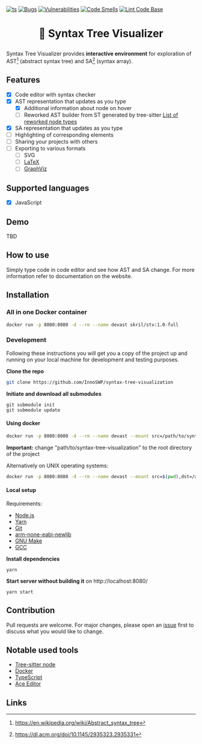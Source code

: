 [![ts](https://badgen.net/badge/-/TypeScript?icon=typescript&label&labelColor=blue&color=555555)](https://www.typescriptlang.org/)
[![Bugs](https://sonarcloud.io/api/project_badges/measure?project=InnoSWP_syntax-tree-visualization&metric=bugs)](https://sonarcloud.io/project/issues?resolved=false&types=BUG&id=InnoSWP_syntax-tree-visualization)
[![Vulnerabilities](https://sonarcloud.io/api/project_badges/measure?project=InnoSWP_syntax-tree-visualization&metric=vulnerabilities)](https://sonarcloud.io/project/issues?resolved=false&types=VULNERABILITY&id=InnoSWP_syntax-tree-visualization)
[![Code Smells](https://sonarcloud.io/api/project_badges/measure?project=InnoSWP_syntax-tree-visualization&metric=code_smells)](https://sonarcloud.io/project/issues?resolved=false&types=CODE_SMELL&id=InnoSWP_syntax-tree-visualization)
[![Lint Code Base](https://github.com/InnoSWP/syntax-tree-visualization/actions/workflows/liner.yml/badge.svg)](https://github.com/InnoSWP/syntax-tree-visualization/actions/workflows/liner.yml)

<h1>
	<p align="center">
	🌳 Syntax Tree Visualizer 
	</p>
</h1>

Syntax Tree Visualizer provides **interactive environment** for exploration of
AST[^1] (abstract syntax tree) and SA[^2] (syntax array).

## Features

-   [x] Code editor with syntax checker
-   [x] AST representation that updates as you type
    -   [x] Additional information about node on hover
    -   [ ] Reworked AST builder from ST generated by tree-sitter [List of reworked node types](/Knowledge%20base/JavaScript_Syntax_Tree_Nodes.md)
-   [x] SA representation that updates as you type
-   [ ] Highlighting of corresponding elements
-   [ ] Sharing your projects with others
-   [ ] Exporting to various formats
    -   [ ] SVG
    -   [ ] [LaTeX](https://www.latex-project.org/)
    -   [ ] [GraphViz](https://graphviz.org/)

## Supported languages

-   [x] JavaScript

## Demo

TBD

## How to use

Simply type code in code editor and see how AST and SA change.
For more information refer to documentation on the website.

## Installation

### All in one Docker container

```sh
docker run -p 8080:8080 -d --rm --name devast skril/stv:1.0-full
```

### Development

Following these instructions you will get you a copy of the project up
and running on your local machine for development and testing purposes.

**Clone the repo**

```sh
git clone https://github.com/InnoSWP/syntax-tree-visualization
```

**Initiate and download all submodules**

```
git submodule init
git submodule update
```

#### Using docker

```sh
docker run -p 8080:8080 -d --rm --name devast --mount src=/path/to/syntax-tree-visualization,dst=/app,type=bind skril/devast:archlinux
```

**Important:** change "path/to/syntax-tree-visualization" to the root directory of the project

Alternatively on UNIX operating systems:

```sh
docker run -p 8080:8080 -d --rm --name devast --mount src=$(pwd),dst=/app,type=bind skril/devast:archlinux
```

#### Local setup

Requirements:

- [Node.js](https://nodejs.org/en/)
- [Yarn](https://yarnpkg.com/getting-started/install)
- [Git](https://git-scm.com/downloads)
- [arm-none-eabi-newlib](https://archlinux.org/packages/community/any/arm-none-eabi-newlib/)
- [GNU Make](https://www.gnu.org/software/make/)
- [GCC](https://gcc.gnu.org/)

**Install dependencies**
```shell
yarn
```
**Start server without building it** on http://localhost:8080/
```shell
yarn start
```

## Contribution

Pull requests are welcome. For major changes, please open an
[issue](https://github.com/InnoSWP/syntax-tree-visualization/issues/new) first
to discuss what you would like to change.

## Notable used tools

- [Tree-sitter node](https://github.com/tree-sitter/node-tree-sitter)
- [Docker](https://www.docker.com/)
- [TypeScript](https://www.typescriptlang.org/)
- [Ace Editor](https://ace.c9.io/)

## Links

[^1]: https://en.wikipedia.org/wiki/Abstract_syntax_tree
[^2]: https://dl.acm.org/doi/10.1145/2935323.2935331
